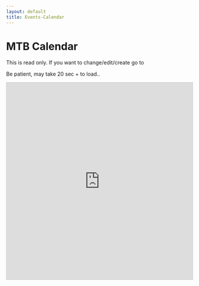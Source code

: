 ```yaml
---
layout: default
title: Events-Calendar
---
```

<h1> MTB Calendar</h1>
<p>This is read only. If you want to change/edit/create go to</p>
<p>Be patient, may take 20 sec + to load..</p>

<iframe class="airtable-embed" src="https://airtable.com/embed/shrBSmLOgJHQrQrD0?backgroundColor=cyan&viewControls=on" frameborder="0" onmousewheel="" width="100%" height="533" style="background: transparent; border: 1px solid #ccc;"></iframe>